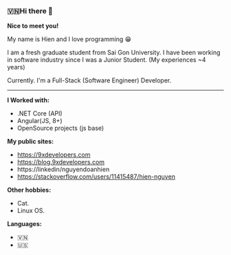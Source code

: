 ### 🇻🇳Hi there 👋
**Nice to meet you!**


My name is Hien and I love programming 😁

I am a fresh graduate student from Sai Gon University. I have been working in software industry since I was a Junior Student. (My experiences ~4 years)

Currently. I'm a Full-Stack (Software Engineer) Developer.
<hr>

**I Worked with:**
- .NET Core (API)
- Angular(JS, 8+)
- OpenSource projects (js base)

**My public sites:**
- https://9xdevelopers.com
- https://blog.9xdevelopers.com
- https://linkedin/nguyendoanhien
- https://stackoverflow.com/users/11415487/hien-nguyen

**Other hobbies:**
- Cat.
- Linux OS.

**Languages:**
- 🇻🇳
- 🇺🇸
